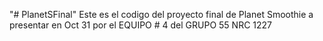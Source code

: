 "# PlanetSFinal" Este es el codigo del proyecto final de Planet Smoothie a presentar en Oct 31 por el EQUIPO # 4 del GRUPO 55 NRC 1227
